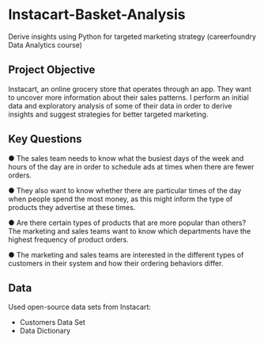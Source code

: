 # Instacart-Basket-Analysis
Derive insights using Python for targeted marketing strategy (careerfoundry Data Analytics course)

## Project Objective
Instacart, an online grocery store that operates through an app. They want to uncover more information about their sales patterns. I perform an initial data and exploratory analysis of some of their data in order to derive insights and suggest strategies for better targeted marketing.

## Key Questions
● The sales team needs to know what the busiest days of the week and hours of the day are in order to schedule ads at times when there are fewer orders.

● They also want to know whether there are particular times of the day when people spend the most money, as this might inform the type of products they advertise at these times.

● Are there certain types of products that are more popular than others? The marketing and sales teams want to know which departments have the highest frequency of product orders.

● The marketing and sales teams are interested in the different types of customers in their system and how their ordering behaviors differ.

## Data
Used open-source data sets from Instacart:
- Customers Data Set
- Data Dictionary
